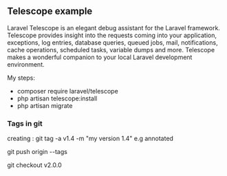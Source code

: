 ## Telescope example
Laravel Telescope is an elegant debug assistant for the Laravel framework. Telescope provides insight into the requests coming into your application, exceptions, log entries, database queries, queued jobs, mail, notifications, cache operations, scheduled tasks, variable dumps and more. Telescope makes a wonderful companion to your local Laravel development environment.

My steps:
- composer require laravel/telescope
- php artisan telescope:install
- php artisan migrate



### Tags in git
creating :
git tag -a v1.4 -m "my version 1.4" e.g annotated

git push origin --tags

git checkout v2.0.0